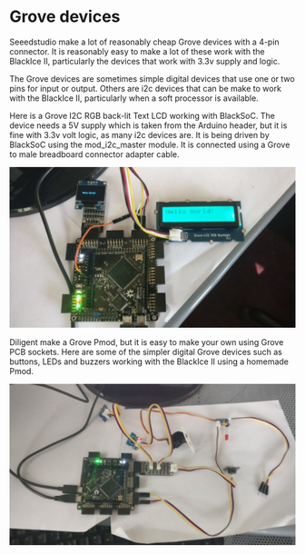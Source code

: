 # Grove devices

Seeedstudio make a lot of reasonably cheap Grove devices with a 4-pin connector. It is reasonably easy to make a lot of these work with the BlackIce II, particularly the devices that work with 3.3v supply and logic.

The Grove devices are sometimes simple digital devices that use one or two pins for input or output. Others are i2c devices that can be make to work with the BlackIce II, particularly when a soft processor is available.

Here is a Grove I2C RGB back-lit Text LCD working with BlackSoC. The device needs a 5V supply which is taken from the Arduino header, but it is fine with 3.3v volt logic, as many i2c devices are. It is being driven by BlackSoC using the mod_i2c_master module. It is connected using a Grove to male breadboard connector adapter cable.

![Grove I2C LCD][img1]

Diligent make a Grove Pmod, but it is easy to make your own using Grove PCB sockets.  Here are some of the simpler digital Grove devices such as buttons, LEDs and buzzers working with the BlackIce II using a homemade Pmod.

![Home-made Grove Pmod][img2]

[img1]:									./GroveI2CDisplay.jpg "Grove I2C LCD"
[img2]:									./HomemadeGrovePmod.jpg "Home-made Grove Pmod"
